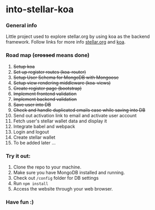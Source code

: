 # into-stellar-koa

### General info
Little project used to explore stellar.org by using koa as the backend framework.
Follow links for more info [stellar.org](https://www.stellar.org/) and [koa](https://koajs.com/).

### Road map (~~crossed~~ means done)
1. ~~Setup koa~~
2. ~~Set up register routes (koa-router)~~
3. ~~Setup User Schema for MongoDB with Mongoose~~
4. ~~Setup view rendering middleware (koa-views)~~
5. ~~Create register page (bootstrap)~~
6. ~~Implement frontend validation~~
7. ~~Implement backend validation~~
8. ~~Save user into DB~~
9. ~~Check and handle duplicated emails case while saving into DB~~
10. Send out activation link to email and activate user account
11. Fetch user's stellar wallet data and display it
12. Integrate babel and webpack
13. Login and logout
14. Create stellar wallet
16. To be added later ...


### Try it out:
1. Clone the repo to your machine.
2. Make sure you have MongoDB installed and running.
3. Check out `/config` folder for DB settings
4. Run `npm install`
5. Access the website through your web browser.

### Have fun :)
